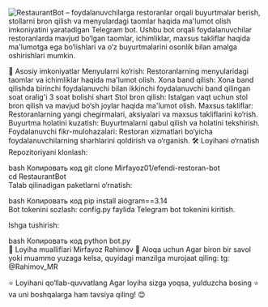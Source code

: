 ![RestaurantBot – foydalanuvchilarga restoranlar orqali buyurtmalar berish, stollarni bron qilish va
menyulardagi taomlar haqida ma'lumot olish imkoniyatini yaratadigan Telegram bot. Ushbu bot
orqali foydalanuvchilar restoranlarda mavjud bo‘lgan taomlar, ichimliklar, maxsus takliflar haqida
ma'lumotga ega bo‘lishlari va o‘z buyurtmalarini osonlik bilan amalga oshirishlari mumkin.](images/rasm.jpg)

🌟 Asosiy imkoniyatlar
Menyularni ko‘rish: Restoranlarning menyularidagi taomlar va ichimliklar haqida ma'lumot olish.
Xona band qilish: Xona band qilishda birinchi foydalanuvchi bilan ikkinchi foydalanuvchi band qilingan soat oralig'i 3 soat bolishi shart
Stol bron qilish: Istalgan vaqt uchun stol bron qilish va mavjud bo‘sh joylar haqida ma'lumot olish.
Maxsus takliflar: Restoranlarning yangi chegirmalari, aksiyalari va maxsus takliflarini ko‘rish.
Buyurtma holatini kuzatish: Buyurtmalarni qabul qilish va holatini tekshirish.
Foydalanuvchi fikr-mulohazalari: Restoran xizmatlari bo‘yicha foydalanuvchilarning sharhlarini qoldirish va o‘rganish.
🛠 Loyihani o‘rnatish
Repozitoriyani klonlash:

bash
Копировать код
git clone Mirfayoz01/efendi-restoran-bot  
cd RestaurantBot  
Talab qilinadigan paketlarni o‘rnatish:

bash
Копировать код
pip install aiogram==3.14  
Bot tokenini sozlash:
config.py faylida Telegram bot tokenini kiritish.

Ishga tushirish:

bash
Копировать код
python bot.py  
👥 Loyiha mualliflari
Mirfayoz Rahimov
📩 Aloqa uchun
Agar biron bir savol yoki muammo yuzaga kelsa, quyidagi manzilga murojaat qiling:
tg: @Rahimov_MR

⭐ Loyihani qo‘llab-quvvatlang
Agar loyiha sizga yoqsa, yulduzcha bosing ⭐ va uni boshqalarga ham tavsiya qiling! 😊
